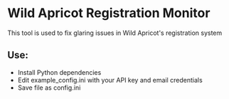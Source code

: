 # Wild Apricot Registration Monitor

This tool is used to fix glaring issues in Wild Apricot's registration system

## Use:
 - Install Python dependencies
 - Edit example_config.ini with your API key and email credentials
 - Save file as config.ini